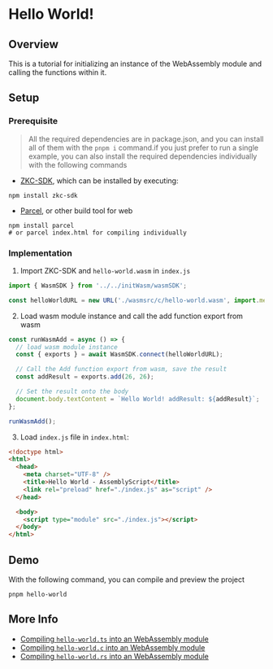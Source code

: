 # Hello World!

## Overview

This is a tutorial for initializing an instance of the WebAssembly module and calling the functions within it.

## Setup

### Prerequisite

> All the required dependencies are in package.json, and you can install all of them with the `pnpm i` command.if you just prefer to run a single example, you can also install the required dependencies individually with the following commands

- [ZKC-SDK][1], which can be installed by executing:

```shell
npm install zkc-sdk
```

- [Parcel][2], or other build tool for web

```shell
npm install parcel
# or parcel index.html for compiling individually
```

### Implementation

1.  Import ZKC-SDK and `hello-world.wasm` in `index.js`

```javascript
import { WasmSDK } from '../../initWasm/wasmSDK';

const helloWorldURL = new URL('./wasmsrc/c/hello-world.wasm', import.meta.url);
```

2.  Load wasm module instance and call the add function export from wasm

```javascript
const runWasmAdd = async () => {
  // load wasm module instance
  const { exports } = await WasmSDK.connect(helloWorldURL);

  // Call the Add function export from wasm, save the result
  const addResult = exports.add(26, 26);

  // Set the result onto the body
  document.body.textContent = `Hello World! addResult: ${addResult}`;
};

runWasmAdd();
```

3.  Load `index.js` file in `index.html`:

```html
<!doctype html>
<html>
  <head>
    <meta charset="UTF-8" />
    <title>Hello World - AssemblyScript</title>
    <link rel="preload" href="./index.js" as="script" />
  </head>

  <body>
    <script type="module" src="./index.js"></script>
  </body>
</html>
```

## Demo

With the following command, you can compile and preview the project

```shell
pnpm hello-world
```

## More Info

- [Compiling `hello-world.ts` into an WebAssembly module](./wasmsrc/assemblyscript/README.md)
- [Compiling `hello-world.c` into an WebAssembly module](./wasmsrc/c/README.md)
- [Compiling `hello-world.rs` into an WebAssembly module](./wasmsrc/rust/README.md)

[1]: https://github.com/zkcrossteam/ZKC-SDK
[2]: https://parceljs.org/
